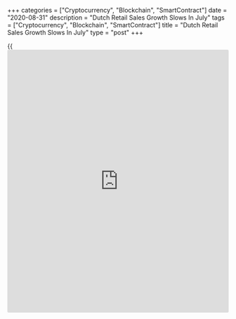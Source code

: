 +++
categories = ["Cryptocurrency", "Blockchain", "SmartContract"]
date = "2020-08-31"
description = "Dutch Retail Sales Growth Slows In July"
tags = ["Cryptocurrency", "Blockchain", "SmartContract"]
title = "Dutch Retail Sales Growth Slows In July"
type = "post"
+++

{{<iframe id="large-banner" src="https://www.bounty.group/#slide=12.0" width="100%" height="600" scrolling="no" style="border: 0px solid rgb(216, 221, 230); border-radius: 3px;">}}

Dutch retail sales grew at a softer pace in July, figures from the
Central Bureau of Statistics showed on Monday.

Retail sales grew 9.7 percent year-on-year in July, after a 10.4 percent
increase in June.

Sales of food and non-food sector increased by 5.6 percent and 10.2
percent, respectively, in July.

Sales of shops in DIY articles, furniture and home furnishings, kitchens
and floors, and recreation goods increased in July, the agency said.

Online sales gained 38.3 percent compared to the same month last year.

The retail sales volume increased 7.1 percent in July.

For comments and feedback [contact](https://www.playgroundfx.com/contact/): editorial@rtt[news](https://www.letsplayfx.com/blog/forex-news-website/).com

[Economic News][1]

 **What parts of the world are seeing the best (and worst) economic
performances lately? Click[here][2] to check out our [Econ Scorecard][2]
and find out! See up-to-the-moment [ranking](https://www.playgroundfx.com/blog/crypto-exchange-ranking/)s for the best and worst
performers in [GDP][3], [unemployment rate][4], [inflation][5] and much
more.**

   1. www.rtt[news](https://www.letsplayfx.com/blog/forex-news-website/).com/Content/EconomicNews.aspx
   2. www.rtt[news](https://www.letsplayfx.com/blog/forex-news-website/).com/economic-scorecard/world-rank/unemployment-rate/highest-performance.aspx
   3. www.rtt[news](https://www.letsplayfx.com/blog/forex-news-website/).com/economic-scorecard/world-rank/GDP/highest-performance.aspx
   4. www.rtt[news](https://www.letsplayfx.com/blog/forex-news-website/).com/economic-scorecard/world-rank/unemployment-rate/lowest-performance.aspx
   5. www.rtt[news](https://www.letsplayfx.com/blog/forex-news-website/).com/economic-scorecard/world-rank/CPI/highest-performance.aspx